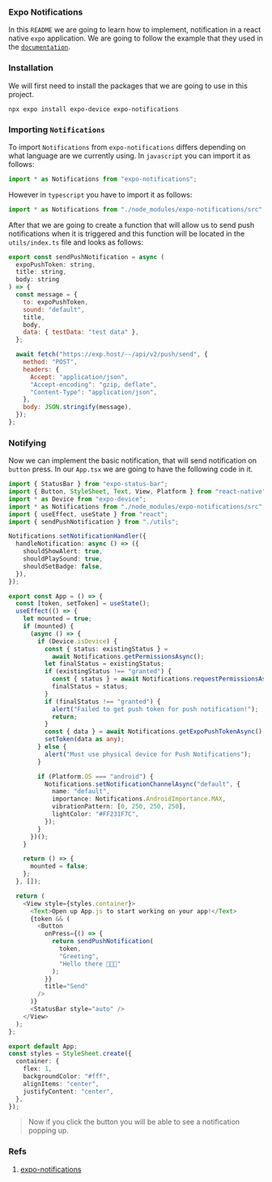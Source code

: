 ### Expo Notifications

In this `README` we are going to learn how to implement, notification in a react native `expo` application. We are going to follow the example that they used in the [`documentation`](https://docs.expo.dev/versions/latest/sdk/notifications/#installation).

### Installation

We will first need to install the packages that we are going to use in this project.

```shell
npx expo install expo-device expo-notifications
```

### Importing `Notifications`

To import `Notifications` from `expo-notifications` differs depending on what language are we currently using. In `javascript` you can import it as follows:

```js
import * as Notifications from "expo-notifications";
```

However in `typescript` you have to import it as follows:

```ts
import * as Notifications from "./node_modules/expo-notifications/src";
```

After that we are going to create a function that will allow us to send push notifications when it is triggered and this function will be located in the `utils/index.ts` file and looks as follows:

```js
export const sendPushNotification = async (
  expoPushToken: string,
  title: string,
  body: string
) => {
  const message = {
    to: expoPushToken,
    sound: "default",
    title,
    body,
    data: { testData: "test data" },
  };

  await fetch("https://exp.host/--/api/v2/push/send", {
    method: "POST",
    headers: {
      Accept: "application/json",
      "Accept-encoding": "gzip, deflate",
      "Content-Type": "application/json",
    },
    body: JSON.stringify(message),
  });
};
```

### Notifying

Now we can implement the basic notification, that will send notification on `button` press. In our `App.tsx` we are going to have the following code in it.

```ts
import { StatusBar } from "expo-status-bar";
import { Button, StyleSheet, Text, View, Platform } from "react-native";
import * as Device from "expo-device";
import * as Notifications from "./node_modules/expo-notifications/src";
import { useEffect, useState } from "react";
import { sendPushNotification } from "./utils";

Notifications.setNotificationHandler({
  handleNotification: async () => ({
    shouldShowAlert: true,
    shouldPlaySound: true,
    shouldSetBadge: false,
  }),
});

export const App = () => {
  const [token, setToken] = useState();
  useEffect(() => {
    let mounted = true;
    if (mounted) {
      (async () => {
        if (Device.isDevice) {
          const { status: existingStatus } =
            await Notifications.getPermissionsAsync();
          let finalStatus = existingStatus;
          if (existingStatus !== "granted") {
            const { status } = await Notifications.requestPermissionsAsync();
            finalStatus = status;
          }
          if (finalStatus !== "granted") {
            alert("Failed to get push token for push notification!");
            return;
          }
          const { data } = await Notifications.getExpoPushTokenAsync();
          setToken(data as any);
        } else {
          alert("Must use physical device for Push Notifications");
        }

        if (Platform.OS === "android") {
          Notifications.setNotificationChannelAsync("default", {
            name: "default",
            importance: Notifications.AndroidImportance.MAX,
            vibrationPattern: [0, 250, 250, 250],
            lightColor: "#FF231F7C",
          });
        }
      })();
    }

    return () => {
      mounted = false;
    };
  }, []);

  return (
    <View style={styles.container}>
      <Text>Open up App.js to start working on your app!</Text>
      {token && (
        <Button
          onPress={() => {
            return sendPushNotification(
              token,
              "Greeting",
              "Hello there 🎈🎆✨"
            );
          }}
          title="Send"
        />
      )}
      <StatusBar style="auto" />
    </View>
  );
};

export default App;
const styles = StyleSheet.create({
  container: {
    flex: 1,
    backgroundColor: "#fff",
    alignItems: "center",
    justifyContent: "center",
  },
});
```

> Now if you click the button you will be able to see a notification popping up.

### Refs

1. [expo-notifications](https://docs.expo.dev/versions/latest/sdk/notifications/#installation)
